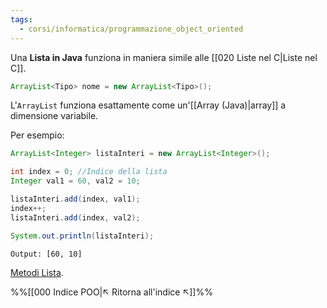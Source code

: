 ```yaml
---
tags:
  - corsi/informatica/programmazione_object_oriented
---
```

Una **Lista in Java** funziona in maniera simile alle [[020 Liste nel C|Liste nel C]].

```Java
ArrayList<Tipo> nome = new ArrayList<Tipo>();
```

L'`ArrayList` funziona esattamente come un'[[Array (Java)|array]] a dimensione variabile.

Per esempio:
```Java
ArrayList<Integer> listaInteri = new ArrayList<Integer>();

int index = 0; //Indice della lista
Integer val1 = 60, val2 = 10;

listaInteri.add(index, val1);
index++;
listaInteri.add(index, val2);

System.out.println(listaInteri);
```

```
Output: [60, 10]
```

[Metodi Lista](https://www.javatpoint.com/java-list).

%%[[000 Indice POO|↖ Ritorna all'indice ↖]]%%